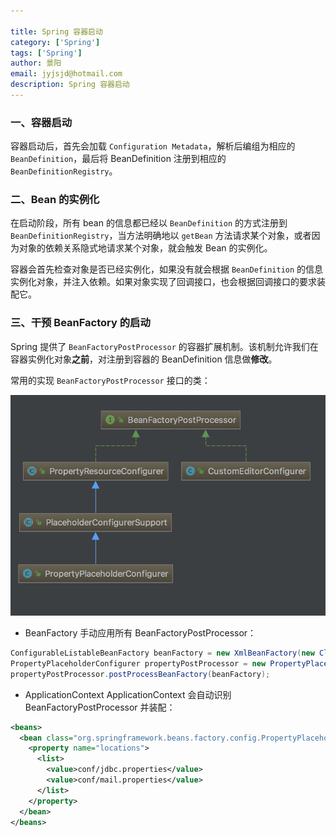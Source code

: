```yaml
---

title: Spring 容器启动
category: ['Spring']
tags: ['Spring']
author: 景阳
email: jyjsjd@hotmail.com
description: Spring 容器启动
---
```


### 一、容器启动
容器启动后，首先会加载 `Configuration Metadata`，解析后编组为相应的 `BeanDefinition`，最后将 BeanDefinition 注册到相应的`BeanDefinitionRegistry`。

### 二、Bean 的实例化
在启动阶段，所有 bean 的信息都已经以 `BeanDefinition` 的方式注册到 `BeanDefinitionRegistry`，当方法明确地以 `getBean` 方法请求某个对象，或者因为对象的依赖关系隐式地请求某个对象，就会触发 Bean 的实例化。

容器会首先检查对象是否已经实例化，如果没有就会根据 `BeanDefinition` 的信息实例化对象，并注入依赖。如果对象实现了回调接口，也会根据回调接口的要求装配它。

### 三、干预 BeanFactory 的启动
Spring 提供了 `BeanFactoryPostProcessor` 的容器扩展机制。该机制允许我们在容器实例化对象**之前**，对注册到容器的 BeanDefinition 信息做**修改**。

常用的实现 `BeanFactoryPostProcessor` 接口的类：

![beanpost](/assets/img/beanpost.png)

* BeanFactory
手动应用所有 BeanFactoryPostProcessor：

```java
ConfigurableListableBeanFactory beanFactory = new XmlBeanFactory(new ClassPathResource("...")); 
PropertyPlaceholderConfigurer propertyPostProcessor = new PropertyPlaceholderConfigurer(); propertyPostProcessor.setLocation(new ClassPathResource("...")); 
propertyPostProcessor.postProcessBeanFactory(beanFactory);
```

* ApplicationContext
ApplicationContext 会自动识别 BeanFactoryPostProcessor 并装配：

```xml
<beans> 
  <bean class="org.springframework.beans.factory.config.PropertyPlaceholderConfigurer"> 
    <property name="locations"> 
      <list> 
        <value>conf/jdbc.properties</value> 
        <value>conf/mail.properties</value> 
      </list> 
    </property> 
  </bean> 
</beans>
```
